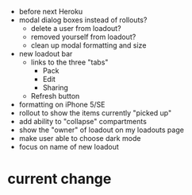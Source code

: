 - before next Heroku
- modal dialog boxes instead of rollouts?
  - delete a user from loadout?
  - removed yourself from loadout?
  - clean up modal formatting and size
- new loadout bar
  - links to the three "tabs"
    - Pack
    - Edit
    - Sharing
  - Refresh button
- formatting on iPhone 5/SE
- rollout to show the items currently "picked up"
- add ability to "collapse" compartments
- show the "owner" of loadout on my loadouts page
- make user able to choose dark mode
- focus on name of new loadout

# current change
